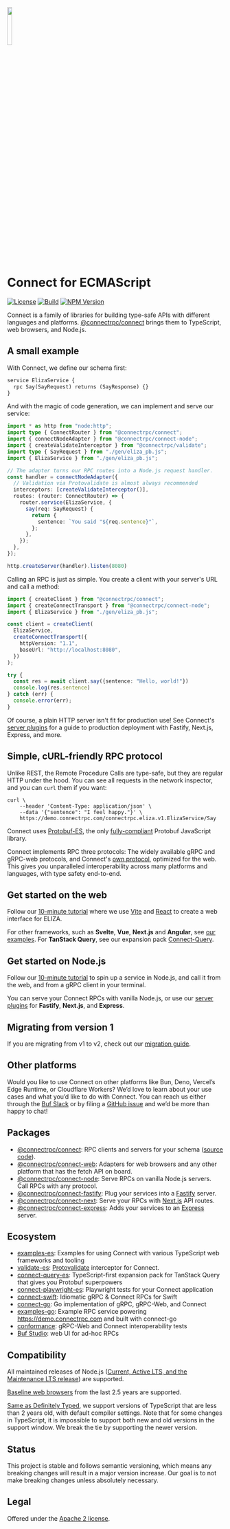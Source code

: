 <img src=".github/connect-logo.png" width="15%" />

# Connect for ECMAScript

[![License](https://img.shields.io/github/license/connectrpc/connect-es?color=blue)](./LICENSE) [![Build](https://github.com/connectrpc/connect-es/actions/workflows/ci.yaml/badge.svg?branch=main)](https://github.com/connectrpc/connect-es/actions/workflows/ci.yaml) [![NPM Version](https://img.shields.io/npm/v/@connectrpc/connect/latest?color=green&label=%40connectrpc%2Fconnect)](https://www.npmjs.com/package/@connectrpc/connect)

Connect is a family of libraries for building type-safe APIs with different languages and platforms.
[@connectrpc/connect](https://www.npmjs.com/package/@connectrpc/connect) brings them to TypeScript,
web browsers, and Node.js.

## A small example

With Connect, we define our schema first:

```proto
service ElizaService {
  rpc Say(SayRequest) returns (SayResponse) {}
}
```

And with the magic of code generation, we can implement and serve our service:

```ts
import * as http from "node:http";
import type { ConnectRouter } from "@connectrpc/connect";
import { connectNodeAdapter } from "@connectrpc/connect-node";
import { createValidateInterceptor } from "@connectrpc/validate";
import type { SayRequest } from "./gen/eliza_pb.js";
import { ElizaService } from "./gen/eliza_pb.js";

// The adapter turns our RPC routes into a Node.js request handler.
const handler = connectNodeAdapter({
  // Validation via Protovalidate is almost always recommended
  interceptors: [createValidateInterceptor()],
  routes: (router: ConnectRouter) => {
    router.service(ElizaService, {
      say(req: SayRequest) {
        return {
          sentence: `You said "${req.sentence}"`,
        };
      },
    });
  },
});

http.createServer(handler).listen(8080)
```

Calling an RPC is just as simple. You create a client with your server's URL and call a method:

```ts
import { createClient } from "@connectrpc/connect";
import { createConnectTransport } from "@connectrpc/connect-node";
import { ElizaService } from "./gen/eliza_pb.js";

const client = createClient(
  ElizaService,
  createConnectTransport({
    httpVersion: "1.1",
    baseUrl: "http://localhost:8080",
  })
);

try {
  const res = await client.say({sentence: "Hello, world!"})
  console.log(res.sentence)
} catch (err) {
  console.error(err);
}
```

Of course, a plain HTTP server isn't fit for production use! See
Connect's [server plugins](https://connectrpc.com/docs/node/server-plugins)
for a guide to production deployment with Fastify, Next.js, Express, and more.

## Simple, cURL-friendly RPC protocol

Unlike REST, the Remote Procedure Calls are type-safe, but they are regular HTTP
under the hood. You can see all requests in the network inspector, and you
can `curl` them if you want:

```shell
curl \
    --header 'Content-Type: application/json' \
    --data '{"sentence": "I feel happy."}' \
    https://demo.connectrpc.com/connectrpc.eliza.v1.ElizaService/Say
```

Connect uses [Protobuf-ES](https://github.com/bufbuild/protobuf-es), the only
[fully-compliant](https://buf.build/blog/protobuf-conformance) Protobuf JavaScript library.

Connect implements RPC three protocols: The widely available gRPC and
gRPC-web protocols, and Connect's [own protocol](https://connectrpc.com/docs/protocol/),
optimized for the web. This gives you unparalleled interoperability across many
platforms and languages, with type safety end-to-end.

## Get started on the web

Follow our [10-minute tutorial](https://connectrpc.com/docs/web/getting-started) where
we use [Vite](https://vitejs.dev/) and [React](https://reactjs.org/) to create a
web interface for ELIZA.

For other frameworks, such as **Svelte**, **Vue**, **Next.js** and **Angular**, see [our examples](https://github.com/connectrpc/examples-es).
For **TanStack Query**, see our expansion pack [Connect-Query](https://github.com/connectrpc/connect-query-es).

## Get started on Node.js

Follow our [10-minute tutorial](https://connectrpc.com/docs/node/getting-started)
to spin up a service in Node.js, and call it from the web, and from a gRPC client
in your terminal.

You can serve your Connect RPCs with vanilla Node.js, or use our [server plugins](https://connectrpc.com/docs/node/server-plugins)
for **Fastify**, **Next.js**, and **Express**.

## Migrating from version 1

If you are migrating from v1 to v2, check out our [migration guide](./MIGRATING.md).

## Other platforms

Would you like to use Connect on other platforms like Bun, Deno, Vercel’s Edge Runtime,
or Cloudflare Workers? We’d love to learn about your use cases and what you’d like to do
with Connect. You can reach us either through the [Buf Slack](https://buf.build/links/slack/)
or by filing a [GitHub issue](https://github.com/connectrpc/connect-es/issues) and we’d
be more than happy to chat!

## Packages

- [@connectrpc/connect](https://www.npmjs.com/package/@connectrpc/connect):
  RPC clients and servers for your schema ([source code](packages/connect)).
- [@connectrpc/connect-web](https://www.npmjs.com/package/@connectrpc/connect-web):
  Adapters for web browsers and any other platform that has the fetch API on board.
- [@connectrpc/connect-node](https://www.npmjs.com/package/@connectrpc/connect-node):
  Serve RPCs on vanilla Node.js servers. Call RPCs with any protocol.
- [@connectrpc/connect-fastify](https://www.npmjs.com/package/@connectrpc/connect-fastify):
  Plug your services into a [Fastify](https://www.fastify.io/) server.
- [@connectrpc/connect-next](https://www.npmjs.com/package/@connectrpc/connect-next):
  Serve your RPCs with [Next.js](https://nextjs.org/) API routes.
- [@connectrpc/connect-express](https://www.npmjs.com/package/@connectrpc/connect-express):
  Adds your services to an [Express](https://expressjs.com/) server.

## Ecosystem

- [examples-es](https://github.com/connectrpc/examples-es):
  Examples for using Connect with various TypeScript web frameworks and tooling
- [validate-es](https://www.npmjs.com/package/@connectrpc/validate):
  [Protovalidate](https://protovalidate.com) interceptor for Connect.
- [connect-query-es](https://github.com/connectrpc/connect-query-es):
  TypeScript-first expansion pack for TanStack Query that gives you Protobuf superpowers
- [connect-playwright-es](https://github.com/connectrpc/connect-playwright-es):
  Playwright tests for your Connect application
- [connect-swift](https://github.com/connectrpc/connect-swift):
  Idiomatic gRPC & Connect RPCs for Swift
- [connect-go](https://github.com/connectrpc/connect-go):
  Go implementation of gRPC, gRPC-Web, and Connect
- [examples-go](https://github.com/connectrpc/examples-go):
  Example RPC service powering https://demo.connectrpc.com and built with connect-go
- [conformance](https://github.com/connectrpc/conformance):
  gRPC-Web and Connect interoperability tests
- [Buf Studio](https://buf.build/studio): web UI for ad-hoc RPCs

## Compatibility

All maintained releases of Node.js ([Current, Active LTS, and the Maintenance LTS release](https://nodejs.org/en/about/previous-releases))
are supported.

[Baseline web browsers](https://developer.mozilla.org/en-US/docs/Glossary/Baseline/Compatibility)
from the last 2.5 years are supported.

[Same as Definitely Typed](https://github.com/DefinitelyTyped/DefinitelyTyped#support-window),
we support versions of TypeScript that are less than 2 years old, with default compiler
settings. Note that for some changes in TypeScript, it is impossible to support both
new and old versions in the support window. We break the tie by supporting the newer
version.

## Status

This project is stable and follows semantic versioning, which means any breaking changes will result in a major version increase.
Our goal is to not make breaking changes unless absolutely necessary.

## Legal

Offered under the [Apache 2 license](/LICENSE).
